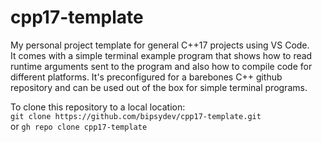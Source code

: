 # cpp17-template
 My personal project template for general C++17 projects using VS Code. <br>
 It comes with a simple terminal example program that shows how to read
 runtime arguments sent to the program and also how to compile code for
 different platforms. It's preconfigured for a barebones C++ github
 repository and can be used out of the box for simple terminal programs.

 To clone this repository to a local location: <br>
 `git clone https://github.com/bipsydev/cpp17-template.git` <br>
or  `gh repo clone cpp17-template`
